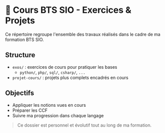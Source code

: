 # 📘 Cours BTS SIO - Exercices & Projets

Ce répertoire regroupe l'ensemble des travaux réalisés dans le cadre de ma formation BTS SIO.

## Structure

- `exos/` : exercices de cours pour pratiquer les bases
  - `python/`, `php/`, `sql/`, `csharp/`, `...`
- `projet-cours/` : projets plus complets encadrés en cours

## Objectifs

- Appliquer les notions vues en cours
- Préparer les CCF
- Suivre ma progression dans chaque langage

> Ce dossier est personnel et évolutif tout au long de ma formation.
